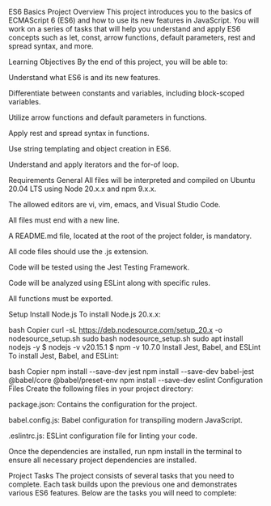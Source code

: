 ES6 Basics Project
Overview
This project introduces you to the basics of ECMAScript 6 (ES6) and how to use its new features in JavaScript. You will work on a series of tasks that will help you understand and apply ES6 concepts such as let, const, arrow functions, default parameters, rest and spread syntax, and more.

Learning Objectives
By the end of this project, you will be able to:

Understand what ES6 is and its new features.

Differentiate between constants and variables, including block-scoped variables.

Utilize arrow functions and default parameters in functions.

Apply rest and spread syntax in functions.

Use string templating and object creation in ES6.

Understand and apply iterators and the for-of loop.

Requirements
General
All files will be interpreted and compiled on Ubuntu 20.04 LTS using Node 20.x.x and npm 9.x.x.

The allowed editors are vi, vim, emacs, and Visual Studio Code.

All files must end with a new line.

A README.md file, located at the root of the project folder, is mandatory.

All code files should use the .js extension.

Code will be tested using the Jest Testing Framework.

Code will be analyzed using ESLint along with specific rules.

All functions must be exported.

Setup
Install Node.js
To install Node.js 20.x.x:

bash
Copier
curl -sL https://deb.nodesource.com/setup_20.x -o nodesource_setup.sh
sudo bash nodesource_setup.sh
sudo apt install nodejs -y
$ nodejs -v
v20.15.1
$ npm -v
10.7.0
Install Jest, Babel, and ESLint
To install Jest, Babel, and ESLint:

bash
Copier
npm install --save-dev jest
npm install --save-dev babel-jest @babel/core @babel/preset-env
npm install --save-dev eslint
Configuration Files
Create the following files in your project directory:

package.json: Contains the configuration for the project.

babel.config.js: Babel configuration for transpiling modern JavaScript.

.eslintrc.js: ESLint configuration file for linting your code.

Once the dependencies are installed, run npm install in the terminal to ensure all necessary project dependencies are installed.

Project Tasks
The project consists of several tasks that you need to complete. Each task builds upon the previous one and demonstrates various ES6 features. Below are the tasks you will need to complete:
